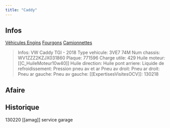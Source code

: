 ```yaml
---
title: "Caddy"
---
```


## Infos
[Véhicules Engins](notes/engins%20de%20transport/véhicules/L_VehiculesEngins.md) [Fourgons](notes/engins%20de%20transport/véhicules/C_Fourgons.md) [Camionnettes](notes/engins%20de%20transport/véhicules/C_Camionnettes.md)

> Infos: VW Caddy TGI - 2018
Type vehicule: 3VE7 74M
Num chassis: WV1ZZZ2KZJX031860
Plaque: 771596
Charge utile: 429
Huile moteur: [[C_HuileMoteur10w40]]
Huile direction:
Huile pont arriere:
Liquide de refroidissement:
Pression pneu av et ar
Pneu av droit:
Pneu ar droit:
Pneu ar gauche:
Pneu av gauche:
[[ExpertisesVisitesOCV]]: 130218

## Afaire 

## Historique
130220 [[amag]] service garage